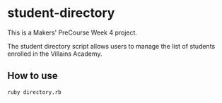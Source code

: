 # student-directory

This is a Makers' PreCourse Week 4 project.

The student directory script allows users to manage the list of students enrolled in the Villains Academy.

## How to use

```shell
ruby directory.rb
```
